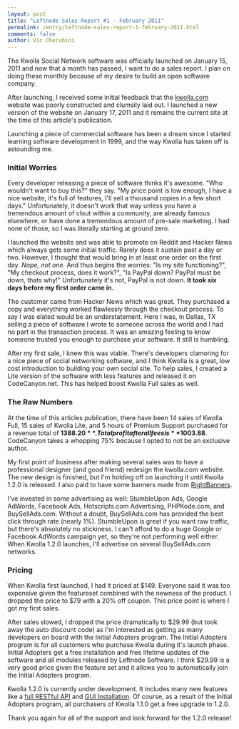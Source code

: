 ```yaml
---
layout: post
title: "Leftnode Sales Report #1 - February 2011"
permalink: /entry/leftnode-sales-report-1-february-2011.html
comments: false
author: Vic Cherubini
---
```


The Kwolla Social Network software was officially launched on January 15, 2011 and now that a month has passed, I want to do a sales report. I plan on doing these monthly because of my desire to build an open software company.

After launching, I received some initial feedback that the [kwolla.com](http://kwolla.com) website was poorly constructed and clumsily laid out. I launched a new version of the website on January 17, 2011 and it remains the current site at the time of this article's publication.

Launching a piece of commercial software has been a dream since I started learning software development in 1999, and the way Kwolla has taken off is astounding me.

### Initial Worries
Every developer releasing a piece of software thinks it's awesome. "Who wouldn't want to buy this?" they say. "My price point is low enough, I have a nice website, it's full of features, I'll sell a thousand copies in a few short days." Unfortunately, it doesn't work that way unless you have a tremendous amount of clout within a community, are already famous elsewhere, or have done a tremendous amount of pre-sale marketing. I had none of those, so I was literally starting at ground zero.

I launched the website and was able to promote on Reddit and Hacker News which always gets some initial traffic. Rarely does it sustain past a day or two. However, I thought that would bring in at least one order on the first day. *Nope, not one.* And thus begins the worries: "Is my site functioning?", "My checkout process, does it work?", "Is PayPal down? PayPal must be down, thats why!" Unfortunately it's not, PayPal is not down. **It took six days before my first order came in.**

The customer came from Hacker News which was great. They purchased a copy and everything worked flawlessly through the checkout process. To say I was elated would be an understatement. Here I was, in Dallas, TX selling a piece of software I wrote to someone across the world and I had no part in the transaction process. It was an amazing feeling to know someone trusted you enough to purchase your software. It still is humbling.

After my first sale, I knew this was viable. There's developers clamoring for a nice piece of social networking software, and I think Kwolla is a great, low cost introduction to building your own social site. To help sales, I created a Lite version of the software with less features and released it on CodeCanyon.net. This has helped boost Kwolla Full sales as well.

### The Raw Numbers
At the time of this articles publication, there have been 14 sales of Kwolla Full, 15 sales of Kwolla Lite, and 5 hours of Premium Support purchased for a revenue total of **$1388.20**. Total profit after all fees is **$1003.88**. CodeCanyon takes a whopping 75% because I opted to not be an exclusive author.

My first point of business after making several sales was to have a professional designer (and good friend) redesign the kwolla.com website. The new design is finished, but I'm holding off on launching it until Kwolla 1.2.0 is released. I also paid to have some banners made from [RightBanners](http://rightbanners.com).

I've invested in some advertising as well: StumbleUpon Ads, Google AdWords, Facebook Ads, Hotscripts.com Advertising, PHPKode.com, and BuySellAds.com. Without a doubt, BuySellAds.com has provided the best click through rate (nearly 1%). StumbleUpon is great if you want raw traffic, but there's absolutely no stickiness. I can't afford to do a huge Google or Facebook AdWords campaign yet, so they're not performing well either. When Kwolla 1.2.0 launches, I'll advertise on several BuySellAds.com networks.

### Pricing
When Kwolla first launched, I had it priced at $149. Everyone said it was too expensive given the featureset combined with the newness of the product. I dropped the price to $79 with a 20% off coupon. This price point is where I got my first sales.

After sales slowed, I dropped the price dramatically to $29.99 (but took away the auto discount code) as I'm interested as getting as many developers on board with the Initial Adopters program. The Initial Adopters program is for all customers who purchase Kwolla during it's launch phase. Initial Adopters get a free installation and free lifetime updates of the software and all modules released by Leftnode Software. I think $29.99 is a very good price given the feature set and it allows you to automatically join the Initial Adopters program.

Kwolla 1.2.0 is currently under development. It includes many new features like a [full RESTful API](/entry/kwolla-1-2-0-architecture.html) and [GUI Installation](/entry/kwolla-1-2-0-gui-installation-process.html). Of course, as a result of the Initial Adopters program, all purchasers of Kwolla 1.1.0 get a free upgrade to 1.2.0.

Thank you again for all of the support and look forward for the 1.2.0 release!
